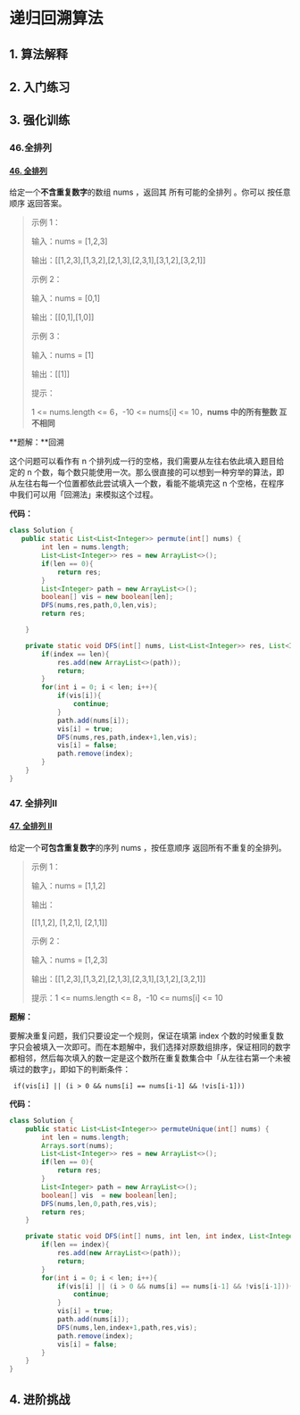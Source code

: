 # 递归回溯算法

## 1. 算法解释



## 2. 入门练习



## 3. 强化训练

### 46.全排列

#### [46. 全排列](https://leetcode-cn.com/problems/permutations/)

给定一个**不含重复数字**的数组 nums ，返回其 所有可能的全排列 。你可以 按任意顺序 返回答案。

> 示例 1：
>
> 输入：nums = [1,2,3]
>
> 输出：[[1,2,3],[1,3,2],[2,1,3],[2,3,1],[3,1,2],[3,2,1]]
>
> 示例 2：
>
> 输入：nums = [0,1]
>
> 输出：[[0,1],[1,0]]
>
> 示例 3：
>
> 输入：nums = [1]
>
> 输出：[[1]]
>
>
> 提示：
>
> 1 <= nums.length <= 6，-10 <= nums[i] <= 10，**nums 中的所有整数 互不相同**

**题解：**回溯

这个问题可以看作有 n 个排列成一行的空格，我们需要从左往右依此填入题目给定的 n 个数，每个数只能使用一次。那么很直接的可以想到一种穷举的算法，即从左往右每一个位置都依此尝试填入一个数，看能不能填完这 n 个空格，在程序中我们可以用「回溯法」来模拟这个过程。

**代码：**

```java
class Solution {
   public static List<List<Integer>> permute(int[] nums) {
        int len = nums.length;
        List<List<Integer>> res = new ArrayList<>();
        if(len == 0){
            return res;
        }
        List<Integer> path = new ArrayList<>();
        boolean[] vis = new boolean[len];
        DFS(nums,res,path,0,len,vis);
        return res;

    }

    private static void DFS(int[] nums, List<List<Integer>> res, List<Integer> path, int index, int len, boolean[] vis) {
        if(index == len){
            res.add(new ArrayList<>(path));
            return;
        }
        for(int i = 0; i < len; i++){
            if(vis[i]){
                continue;
            }
            path.add(nums[i]);
            vis[i] = true;
            DFS(nums,res,path,index+1,len,vis);
            vis[i] = false;
            path.remove(index);
        }
    }
}
```

### 47. 全排列II

#### [47. 全排列 II](https://leetcode-cn.com/problems/permutations-ii/)

给定一个**可包含重复数字**的序列 nums ，按任意顺序 返回所有不重复的全排列。

> 示例 1：
>
> 输入：nums = [1,1,2]
>
> 输出：
>
> [[1,1,2],
>  [1,2,1],
>  [2,1,1]]
>
> 示例 2：
>
> 输入：nums = [1,2,3]
>
> 输出：[[1,2,3],[1,3,2],[2,1,3],[2,3,1],[3,1,2],[3,2,1]]
>
>
> 提示：1 <= nums.length <= 8，-10 <= nums[i] <= 10
>

**题解：**

要解决重复问题，我们只要设定一个规则，保证在填第 index 个数的时候重复数字只会被填入一次即可。而在本题解中，我们选择对原数组排序，保证相同的数字都相邻，然后每次填入的数一定是这个数所在重复数集合中「从左往右第一个未被填过的数字」，即如下的判断条件：

` if(vis[i] || (i > 0 && nums[i] == nums[i-1] && !vis[i-1]))`

**代码：**

```java
class Solution {
    public static List<List<Integer>> permuteUnique(int[] nums) {
        int len = nums.length;
        Arrays.sort(nums);
        List<List<Integer>> res = new ArrayList<>();
        if(len == 0){
            return res;
        }
        List<Integer> path = new ArrayList<>();
        boolean[] vis  = new boolean[len];
        DFS(nums,len,0,path,res,vis);
        return res;
    }

    private static void DFS(int[] nums, int len, int index, List<Integer> path, List<List<Integer>> res, boolean[] vis) {
        if(len == index){
            res.add(new ArrayList<>(path));
            return;
        }
        for(int i = 0; i < len; i++){
            if(vis[i] || (i > 0 && nums[i] == nums[i-1] && !vis[i-1])){
                continue;
            }
            vis[i] = true;
            path.add(nums[i]);
            DFS(nums,len,index+1,path,res,vis);
            path.remove(index);
            vis[i] = false;
        }
    }
}
```



## 4. 进阶挑战